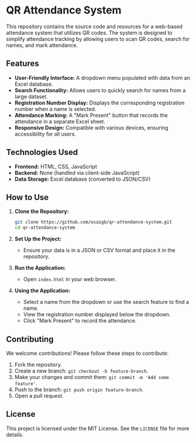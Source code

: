 # QR Attendance System

This repository contains the source code and resources for a web-based attendance system that utilizes QR codes. The system is designed to simplify attendance tracking by allowing users to scan QR codes, search for names, and mark attendance.

## Features
- **User-Friendly Interface:** A dropdown menu populated with data from an Excel database.
- **Search Functionality:** Allows users to quickly search for names from a large dataset.
- **Registration Number Display:** Displays the corresponding registration number when a name is selected.
- **Attendance Marking:** A "Mark Present" button that records the attendance in a separate Excel sheet.
- **Responsive Design:** Compatible with various devices, ensuring accessibility for all users.

## Technologies Used
- **Frontend:** HTML, CSS, JavaScript
- **Backend:** None (handled via client-side JavaScript)
- **Data Storage:** Excel database (converted to JSON/CSV)

## How to Use
1. **Clone the Repository:**
   ```bash
   git clone https://github.com/osaigb/qr-attendance-system.git
   cd qr-attendance-system
   ```

2. **Set Up the Project:**
   - Ensure your data is in a JSON or CSV format and place it in the repository.

3. **Run the Application:**
   - Open `index.html` in your web browser.

4. **Using the Application:**
   - Select a name from the dropdown or use the search feature to find a name.
   - View the registration number displayed below the dropdown.
   - Click "Mark Present" to record the attendance.

## Contributing
We welcome contributions! Please follow these steps to contribute:
1. Fork the repository.
2. Create a new branch: `git checkout -b feature-branch`.
3. Make your changes and commit them: `git commit -m 'Add some feature'`.
4. Push to the branch: `git push origin feature-branch`.
5. Open a pull request.

## License
This project is licensed under the MIT License. See the `LICENSE` file for more details.

